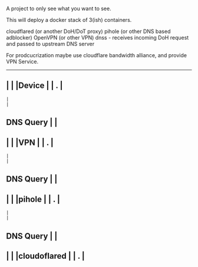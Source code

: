 A project to only see what you want to see.

This will deploy a docker stack of 3(ish) containers. 

cloudflared (or another DoH/DoT proxy)
pihole (or other DNS based adblocker)
OpenVPN (or other VPN)
dnss - receives incoming DoH request and passed to upstream DNS server


For prodcucrization maybe use cloudflare bandwidth alliance, and provide VPN Service.

---------
|       |
|Device |
| .     |
---------
    |
    |
DNS Query
    |
    |
---------
|       |
|VPN    |
| .     |
---------
    |
    |
DNS Query
    |
    |
---------
|       |
|pihole |
| .     |
---------   
    |
    |
DNS Query
    |
    |
--------------
|             |
|cloudoflared |
| .           |
--------------